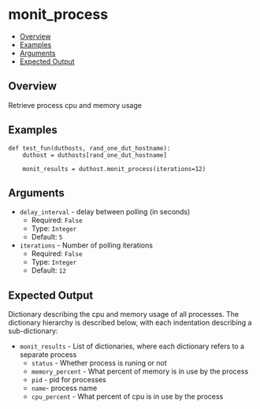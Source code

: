 # monit_process

- [Overview](#overview)
- [Examples](#examples)
- [Arguments](#arguments)
- [Expected Output](#expected-output)

## Overview
Retrieve process cpu and memory usage

## Examples
```
def test_fun(duthosts, rand_one_dut_hostname):
    duthost = duthosts[rand_one_dut_hostname]

    monit_results = duthost.monit_process(iterations=12)
```


## Arguments
- `delay_interval` - delay between polling (in seconds)
    - Required: `False`
    - Type: `Integer`
    - Default: `5`
- `iterations` - Number of polling iterations
    - Required: `False`
    - Type: `Integer`
    - Default: `12`

## Expected Output
Dictionary describing the cpu and memory usage of all processes. The dictionary hierarchy is described below, with each indentation describing a sub-dictionary:

- `monit_results` - List of dictionaries, where each dictionary refers to a separate process
    - `status` - Whether process is runing or not
    - `memory_percent` - What percent of memory is in use by the process
    - `pid` - pid for processes
    - `name`- process name
    - `cpu_percent` - What percent of cpu is in use by the process
